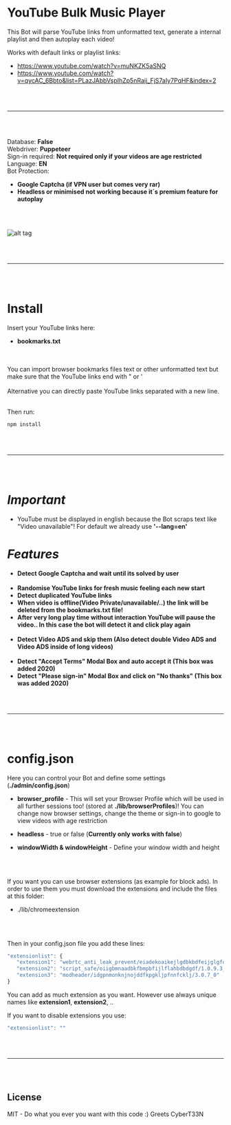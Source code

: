 # YouTube Bulk Music Player
This Bot will parse YouTube links from unformatted text, generate a internal playlist and then autoplay each video!

Works with default links or playlist links:
- https://www.youtube.com/watch?v=muNKZK5aSNQ
- https://www.youtube.com/watch?v=qycAC_6Bbto&list=PLazJAbbVspIhZp5nRaij_FjS7aIy7PqHF&index=2



<br />
<br />

____________________________________________________________

<br />
<br />

Database: **False**<br />
Webdriver: **Puppeteer**<br />
Sign-in required: **Not required only if your videos are age restricted**<br />
Language: **EN**<br />
Bot Protection:
- **Google Captcha (if VPN user but comes very rar)**
- **Headless or minimised not working because it´s premium feature for autoplay**



<br />
<br />


![alt tag](https://i.imgur.com/2FXctBZ.jpg)


<br />
<br />

____________________________________________________________


<br />
<br />


# Install
Insert your YouTube links here:
- **bookmarks.txt**
<br />
<br />
You can import browser bookmarks files text or other unformatted  text but make sure that the YouTube links end with " or '
<br />
<br />
Alternative you can directly paste YouTube links separated with a new line.


<br />
<br />

Then run:
```javascript
npm install
```

<br />
<br />

 _____________________________________________________


<br />
<br />



# *Important*
- YouTube must be displayed in english because the Bot scraps text like "Video unavailable"! For default we already use **'--lang=en'**

# *Features*
- **Detect Google Captcha and wait until its solved by user**
<br /><br />
- **Randomise YouTube links for fresh music feeling each new start**
- **Detect duplicated YouTube links**
- **When video is offline(Video Private/unavailable/..) the link will be deleted from the bookmarks.txt file!**
- **After very long play time without interaction YouTube will pause the video.. In this case the bot will detect it and click play again**
<br /><br />
- **Detect Video ADS and skip them (Also detect double Video ADS and Video ADS inside of long videos)**
<br /><br />
- **Detect "Accept Terms" Modal Box and auto accept it (This box was added 2020)**
- **Detect "Please sign-in" Modal Box and click on "No thanks"  (This box was added 2020)**


<br />
<br />

 _____________________________________________________


<br />
<br />


# config.json
Here you can control your Bot and define some settings (**./admin/config.json**)

- **browser_profile** - This will set your Browser Profile which will be used in all further sessions too! (stored at **./lib/browserProfiles**)! You can change now browser settings, change the theme or sign-in to google to view videos with age restriction

- **headless** - true or false (**Currently only works with false**)

- **windowWidth & windowHeight** - Define your window width and height



<br />
<br />

If you want you can use browser extensions (as example for block ads). In order to use them you must download the extensions and include the files at this folder:
- ./lib/chromeextension


<br />
<br />

Then in your config.json file you add these lines:

```javascript
"extensionlist": {
   "extension1": "webrtc_anti_leak_prevent/eiadekoaikejlgdbkbdfeijglgfdalml/1.0.14_0",
   "extension2": "script_safe/oiigbmnaadbkfbmpbfijlflahbdbdgdf/1.0.9.3_0",
   "extension3": "modheader/idgpnmonknjnojddfkpgkljpfnnfcklj/3.0.7_0"
}
```

You can add as much extension as you want. However use always unique names like **extension1**, **extension2**, ..

If you want to disable extensions you use:
```javascript
"extensionlist": ""
```

<br />
<br />

 _____________________________________________________


<br />
<br />


## License  
MIT - Do what you ever you want with this code :) Greets CyberT33N
